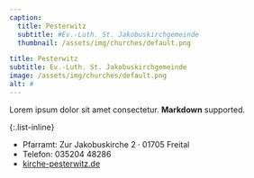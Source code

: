 ```yaml
---
caption:
  title: Pesterwitz
  subtitle: #Ev.-Luth. St. Jakobuskirchgemeinde
  thumbnail: /assets/img/churches/default.png

title: Pesterwitz
subtitle: Ev.-Luth. St. Jakobuskirchgemeinde
image: /assets/img/churches/default.png
alt: #
---
```

Lorem ipsum dolor sit amet consectetur. **Markdown** supported.

{:.list-inline} 
- Pfarramt: Zur Jakobuskirche 2 · 01705 Freital
- Telefon: 035204 48286
- <a href="https://kirche-pesterwitz.de" target="_blank">kirche-pesterwitz.de</a>
